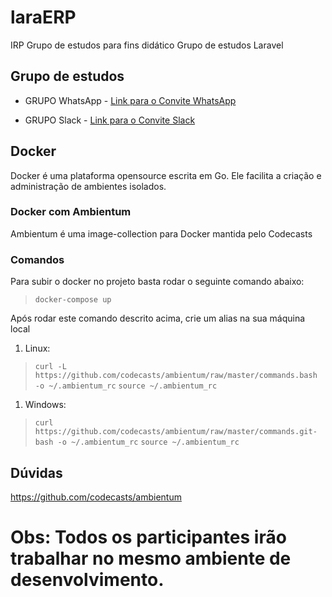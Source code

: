 # laraERP
IRP Grupo de estudos para fins didático Grupo de estudos Laravel

## Grupo de estudos
- GRUPO WhatsApp - [Link para o Convite WhatsApp](https://chat.whatsapp.com/CYzZ8pOFZ95Koe9q9tVBK0)

- GRUPO Slack - [Link para o Convite Slack](https://grupodeestudolaravel.slack.com)

## Docker
Docker é uma plataforma opensource escrita em Go. Ele facilita a criação e administração de ambientes isolados.

### Docker com Ambientum
Ambientum é uma image-collection para Docker mantida pelo Codecasts

### Comandos
Para subir o docker no projeto basta rodar o seguinte comando abaixo:

> `docker-compose up`

Após rodar este comando descrito acima, crie um alias na sua máquina local

1. Linux:
> `curl -L https://github.com/codecasts/ambientum/raw/master/commands.bash -o ~/.ambientum_rc`
> `source ~/.ambientum_rc`

1. Windows:
> `curl https://github.com/codecasts/ambientum/raw/master/commands.git-bash -o ~/.ambientum_rc`
> `source ~/.ambientum_rc`

## Dúvidas

https://github.com/codecasts/ambientum

# Obs: Todos os participantes irão trabalhar no mesmo ambiente de desenvolvimento.
